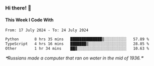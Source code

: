 ### Hi there! 👋

#### This Week I Code With
<!--START_SECTION:waka-->

```txt
From: 17 July 2024 - To: 24 July 2024

Python       8 hrs 35 mins   ██████████████▒░░░░░░░░░░   57.89 %
TypeScript   4 hrs 16 mins   ███████▒░░░░░░░░░░░░░░░░░   28.85 %
Other        1 hr 34 mins    ██▓░░░░░░░░░░░░░░░░░░░░░░   10.63 %
```

<!--END_SECTION:waka-->

<!--STARTS_HERE_QUOTE_README-->
<i>❝Russians made a computer that ran on water in the mid of 1936.❞</i>
<!--ENDS_HERE_QUOTE_README-->
